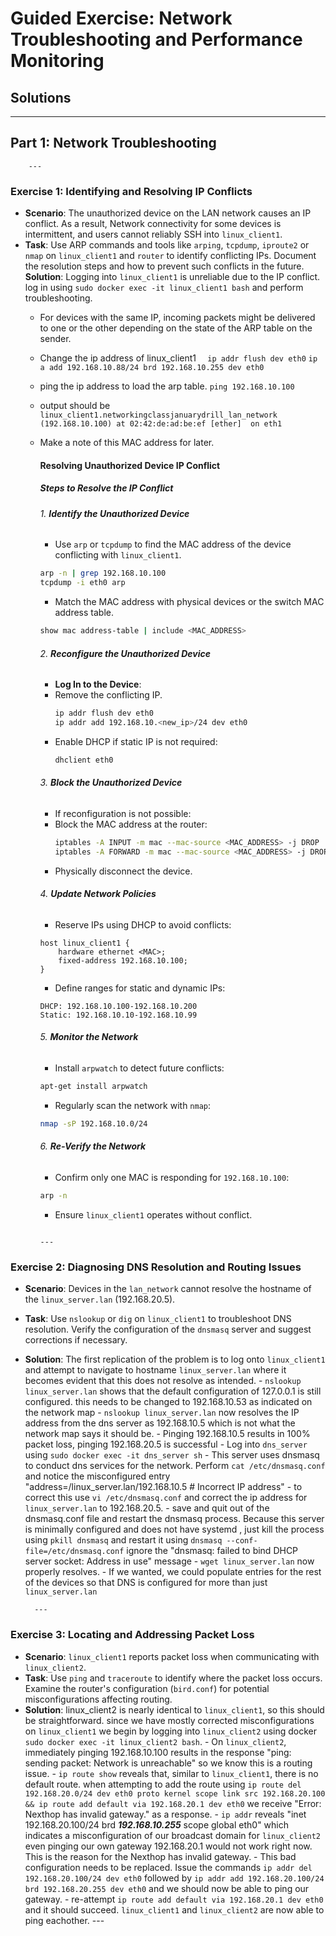 
# Guided Exercise: Network Troubleshooting and Performance Monitoring

## Solutions

---

## Part 1: Network Troubleshooting

        ---

### Exercise 1: Identifying and Resolving IP Conflicts
- **Scenario**: The unauthorized device on the LAN network causes an IP conflict. As a result, Network connectivity for some devices is intermittent, and users cannot reliably SSH into `linux_client1`. 
- **Task**: Use ARP commands and tools like `arping`, `tcpdump`, `iproute2` or `nmap` on `linux_client1` and `router` to identify conflicting IPs. Document the resolution steps and how to prevent such conflicts in the future.
**Solution**: Logging into `linux_client1` is unreliable due to the IP conflict. log in using `sudo docker exec -it linux_client1 bash` and perform troubleshooting. 
    - For devices with the same IP, incoming packets might be delivered to one or the other depending on the state of the ARP table on the sender. 
    - Change the ip address of linux_client1
    `  ip addr flush dev eth0`
    `ip a add 192.168.10.88/24 brd 192.168.10.255 dev eth0` 
    - ping the ip address to load the arp table.
    `ping 192.168.10.100`
    - output should be 
    `linux_client1.networkingclassjanuarydrill_lan_network (192.168.10.100) at 02:42:de:ad:be:ef [ether]  on eth1`
    - Make a note of this MAC address for later.
        #### Resolving Unauthorized Device IP Conflict

        ##### Steps to Resolve the IP Conflict

        ###### 1. **Identify the Unauthorized Device**
        - Use `arp` or `tcpdump` to find the MAC address of the device conflicting with `linux_client1`.
        ```bash
        arp -n | grep 192.168.10.100
        tcpdump -i eth0 arp
        ```
        - Match the MAC address with physical devices or the switch MAC address table.
        ```bash
        show mac address-table | include <MAC_ADDRESS>
        ```

        ###### 2. **Reconfigure the Unauthorized Device**
        - **Log In to the Device**:
        - Remove the conflicting IP.
            ```bash
            ip addr flush dev eth0
            ip addr add 192.168.10.<new_ip>/24 dev eth0
            ```
        - Enable DHCP if static IP is not required:
            ```bash
            dhclient eth0
            ```

        ###### 3. **Block the Unauthorized Device**
        - If reconfiguration is not possible:
        - Block the MAC address at the router:
            ```bash
            iptables -A INPUT -m mac --mac-source <MAC_ADDRESS> -j DROP
            iptables -A FORWARD -m mac --mac-source <MAC_ADDRESS> -j DROP
            ```
        - Physically disconnect the device.

        ###### 4. **Update Network Policies**
        - Reserve IPs using DHCP to avoid conflicts:
        ```
        host linux_client1 {
            hardware ethernet <MAC>;
            fixed-address 192.168.10.100;
        }
        ```
        - Define ranges for static and dynamic IPs:
        ```
        DHCP: 192.168.10.100-192.168.10.200
        Static: 192.168.10.10-192.168.10.99
        ```

        ###### 5. **Monitor the Network**
        - Install `arpwatch` to detect future conflicts:
        ```bash
        apt-get install arpwatch
        ```
        - Regularly scan the network with `nmap`:
        ```bash
        nmap -sP 192.168.10.0/24
        ```

        ###### 6. **Re-Verify the Network**
        - Confirm only one MAC is responding for `192.168.10.100`:
        ```bash
        arp -n
        ```
        - Ensure `linux_client1` operates without conflict.
        ```

        ---

### Exercise 2: Diagnosing DNS Resolution and Routing Issues
- **Scenario**: Devices in the `lan_network` cannot resolve the hostname of the `linux_server.lan` (192.168.20.5).
- **Task**: Use `nslookup` or `dig` on `linux_client1` to troubleshoot DNS resolution. Verify the configuration of the `dnsmasq` server and suggest corrections if necessary.
- **Solution**: The first replication of the problem is to log onto `linux_client1` and attempt to navigate to hostname `linux_server.lan` where it becomes evident that this does not resolve as intended. 
        - `nslookup linux_server.lan` shows that the default configuration of 127.0.0.1 is still configured. this needs to be changed to 192.168.10.53 as indicated on the network map
        - `nslookup linux_server.lan` now resolves the IP address from the dns server as 192.168.10.5 which is not what the network map says it should be.
        - Pinging 192.168.10.5 results in 100% packet loss, pinging 192.168.20.5 is successful
        - Log into `dns_server` using `sudo docker exec -it dns_server sh`
        - This server uses dnsmasq to conduct dns services for the network. Perform `cat /etc/dnsmasq.conf` and notice the misconfigured entry "address=/linux_server.lan/192.168.10.5  # Incorrect IP address"
        - to correct this use `vi /etc/dnsmasq.conf` and correct the ip address for `linux_server.lan` to 192.168.20.5.
        - save and quit out of the dnsmasq.conf file and restart the dnsmasq process. Because this server is minimally configured and does not have systemd , just kill the process using `pkill dnsmasq` and restart it using `dnsmasq --conf-file=/etc/dnsmasq.conf` ignore the "dnsmasq: failed to bind DHCP server socket: Address in use" message
        - `wget linux_server.lan` now properly resolves. 
        - If we wanted, we could populate entries for the rest of the devices so that DNS is configured for more than just `linux_server.lan`

        ---

### Exercise 3: Locating and Addressing Packet Loss
- **Scenario**: `linux_client1` reports packet loss when communicating with `linux_client2`.
- **Task**: Use `ping` and `traceroute` to identify where the packet loss occurs. Examine the router's configuration (`bird.conf`) for potential misconfigurations affecting routing.
- **Solution**: linux_client2 is nearly identical to `linux_client1`, so this should be straightforward. since we have mostly corrected misconfigurations on `linux_client1` we begin by logging into `linux_client2` using docker `sudo docker exec -it linux_client2 bash`.
        - On `linux_client2`, immediately pinging 192.168.10.100 results in the response "ping: sending packet: Network is unreachable" so we know this is a routing issue.
        - `ip route show` reveals that, similar to `linux_client1`, there is no default route. when attempting to add the route using `ip route del 192.168.20.0/24 dev eth0 proto kernel scope link src 192.168.20.100 && ip route add default via 192.168.20.1 dev eth0` we receive "Error: Nexthop has invalid gateway." as a response. 
        - `ip addr` reveals "inet 192.168.20.100/24 brd ***192.168.10.255*** scope global eth0" which indicates a misconfiguration of our broadcast domain for `linux_client2` even pinging our own gateway 192.168.20.1 would not work right now. This is the reason for the Nexthop has invalid gateway. 
        - This bad configuration needs to be replaced. Issue the commands `ip addr del 192.168.20.100/24 dev eth0` followed by `ip addr add 192.168.20.100/24 brd 192.168.20.255 dev eth0` and we should now be able to ping our gateway.
        - re-attempt `ip route add default via 192.168.20.1 dev eth0` and it should succeed. `linux_client1` and `linux_client2` are now able to ping eachother.
        ---

